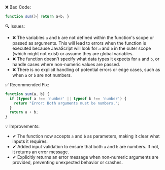 ❌ Bad Code:
```javascript
function sum(){ return a+b; }
```

🔍 Issues:
*   ❌ The variables `a` and `b` are not defined within the function's scope or passed as arguments. This will lead to errors when the function is executed because JavaScript will look for `a` and `b` in the outer scope (which might not exist) or assume they are global variables.
*   ❌ The function doesn't specify what data types it expects for `a` and `b`, or handle cases where non-numeric values are passed.
*   ❌ There is no explicit handling of potential errors or edge cases, such as when `a` or `b` are not numbers.

✅ Recommended Fix:

```javascript
function sum(a, b) {
  if (typeof a !== 'number' || typeof b !== 'number') {
    return "Error: Both arguments must be numbers.";
  }
  return a + b;
}
```

💡 Improvements:

*   ✔ The function now accepts `a` and `b` as parameters, making it clear what inputs it requires.
*   ✔ Added input validation to ensure that both `a` and `b` are numbers. If not, it returns an error message.
*   ✔ Explicitly returns an error message when non-numeric arguments are provided, preventing unexpected behavior or crashes.